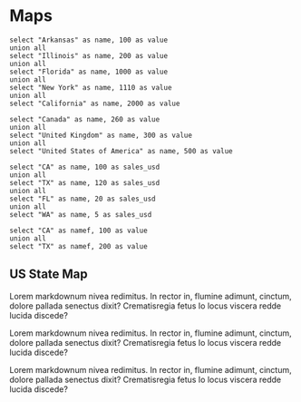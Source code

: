 <script>
let demoData = [
              { name: 'Alabama', population: 4822023 },
              { name: 'Alaska', population: 731449 },
              { name: 'Arizona', population: 6553255 },
              { name: 'Arkansas', population: 2949131 },
              { name: 'California', population: 38041430 },
              { name: 'Colorado', population: 5187582 },
              { name: 'Connecticut', population: 3590347 },
              { name: 'Delaware', population: 917092 },
              { name: 'District of Columbia', population: 632323 },
              { name: 'Florida', population: 19317568 },
              { name: 'Georgia', population: 9919945 },
              { name: 'Hawaii', population: 1392313 },
              { name: 'Idaho', population: 1595728 },
              { name: 'Illinois', population: 12875255 },
              { name: 'Indiana', population: 6537334 },
              { name: 'Iowa', population: 3074186 },
              { name: 'Kansas', population: 2885905 },
              { name: 'Kentucky', population: 4380415 },
              { name: 'Louisiana', population: 4601893 },
              { name: 'Maine', population: 1329192 },
              { name: 'Maryland', population: 5884563 },
              { name: 'Massachusetts', population: 6646144 },
              { name: 'Michigan', population: 9883360 },
              { name: 'Minnesota', population: 5379139 },
              { name: 'Mississippi', population: 2984926 },
              { name: 'Missouri', population: 6021988 },
              { name: 'Montana', population: 1005141 },
              { name: 'Nebraska', population: 1855525 },
              { name: 'Nevada', population: 2758931 },
              { name: 'New Hampshire', population: 1320718 },
              { name: 'New Jersey', population: 8864590 },
              { name: 'New Mexico', population: 2085538 },
              { name: 'New York', population: 19570261 },
              { name: 'North Carolina', population: 9752073 },
              { name: 'North Dakota', population: 699628 },
              { name: 'Ohio', population: 11544225 },
              { name: 'Oklahoma', population: 3814820 },
              { name: 'Oregon', population: 3899353 },
              { name: 'Pennsylvania', population: 12763536 },
              { name: 'Rhode Island', population: 1050292 },
              { name: 'South Carolina', population: 4723723 },
              { name: 'South Dakota', population: 833354 },
              { name: 'Tennessee', population: 6456243 },
              { name: 'Texas', population: 26059203 },
              { name: 'Utah', population: 2855287 },
              { name: 'Vermont', population: 626011 },
              { name: 'Virginia', population: 8185867 },
              { name: 'Washington', population: 6897012 },
              { name: 'West Virginia', population: 1855413 },
              { name: 'Wisconsin', population: 5726398 },
              { name: 'Wyoming', population: 576412 },
              { name: 'Puerto Rico', population: 3667084 }
            ]
</script>

# Maps

```map_data
select "Arkansas" as name, 100 as value
union all
select "Illinois" as name, 200 as value
union all
select "Florida" as name, 1000 as value
union all
select "New York" as name, 1110 as value
union all 
select "California" as name, 2000 as value

```

```world_map
select "Canada" as name, 260 as value
union all
select "United Kingdom" as name, 300 as value
union all
select "United States of America" as name, 500 as value
```

```us_abbrev
select "CA" as name, 100 as sales_usd
union all
select "TX" as name, 120 as sales_usd
union all
select "FL" as name, 20 as sales_usd
union all
select "WA" as name, 5 as sales_usd

```

```testabb
select "CA" as namef, 100 as value
union all 
select "TX" as namef, 200 as value
```

## US State Map
Lorem markdownum nivea redimitus. In rector in, flumine adimunt, cinctum, dolore
pallada senectus dixit? Crematisregia fetus Io locus viscera redde lucida
discede?

<USMap
    data={us_abbrev}
    state=name
    value=sales_usd
    colorScale=blue
    abbreviations=true
    title="US Sales Data"
    subtitle="Texas leading in sales"
/>

Lorem markdownum nivea redimitus. In rector in, flumine adimunt, cinctum, dolore
pallada senectus dixit? Crematisregia fetus Io locus viscera redde lucida
discede?

<USMap
    data={demoData}
    state=name
    value=population
    colorScale=red
    abbreviations=false
/>

Lorem markdownum nivea redimitus. In rector in, flumine adimunt, cinctum, dolore
pallada senectus dixit? Crematisregia fetus Io locus viscera redde lucida
discede?